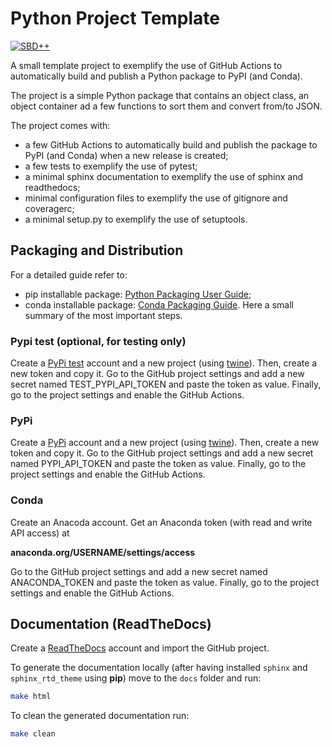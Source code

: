 # Python Project Template
[![SBD++](https://img.shields.io/badge/Available%20on-SoBigData%2B%2B-green)](https://sobigdata.d4science.org/group/sobigdata-gateway/explore?siteId=20371853)

A small template project to exemplify the use of GitHub Actions to automatically build and publish a Python package to PyPI (and Conda).

The project is a simple Python package that contains an object class, an object container ad a few functions to sort them and convert from/to JSON.

The project comes with:
- a few GitHub Actions to automatically build and publish the package to PyPI (and Conda) when a new release is created;
- a few tests to exemplify the use of pytest;
- a minimal sphinx documentation to exemplify the use of sphinx and readthedocs;
- minimal configuration files to exemplify the use of gitignore and coveragerc;
- a minimal setup.py to exemplify the use of setuptools.

## Packaging and Distribution

For a detailed guide refer to: 
- pip installable package: [Python Packaging User Guide](https://packaging.python.org/en/latest/);
- conda installable package: [Conda Packaging Guide](https://docs.conda.io/projects/conda-build/en/latest/user-guide/tutorials/build-pkgs.html).
Here a small summary of the most important steps.


### Pypi test (optional, for testing only)

Create a [PyPi test](https://test.pypi.org/) account and a new project (using [twine](https://packaging.python.org/en/latest/guides/using-testpypi/)). 
Then, create a new token and copy it.
Go to the GitHub project settings and add a new secret named TEST_PYPI_API_TOKEN and paste the token as value. 
Finally, go to the project settings and enable the GitHub Actions.

### PyPi

Create a [PyPi](https://pypi.org/) account and a new project (using [twine](https://packaging.python.org/en/latest/guides/distributing-packages-using-setuptools/)). 
Then, create a new token and copy it. 
Go to the GitHub project settings and add a new secret named PYPI_API_TOKEN and paste the token as value. 
Finally, go to the project settings and enable the GitHub Actions. 


### Conda
 
Create an Anacoda account.
Get an Anaconda token (with read and write API access) at

**anaconda.org/USERNAME/settings/access**

Go to the GitHub project settings and add a new secret named ANACONDA_TOKEN and paste the token as value. 
Finally, go to the project settings and enable the GitHub Actions.

## Documentation (ReadTheDocs)

Create a [ReadTheDocs](https://readthedocs.org/) account and import the GitHub project. 

To generate the documentation locally (after having installed ``sphinx`` and ``sphinx_rtd_theme`` using **pip**) move to the ``docs`` folder and run:

```bash 
make html
```

To clean the generated documentation run:

```bash 
make clean
```

